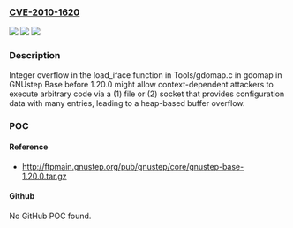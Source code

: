 ### [CVE-2010-1620](https://cve.mitre.org/cgi-bin/cvename.cgi?name=CVE-2010-1620)
![](https://img.shields.io/static/v1?label=Product&message=n%2Fa&color=blue)
![](https://img.shields.io/static/v1?label=Version&message=n%2Fa&color=blue)
![](https://img.shields.io/static/v1?label=Vulnerability&message=n%2Fa&color=brighgreen)

### Description

Integer overflow in the load_iface function in Tools/gdomap.c in gdomap in GNUstep Base before 1.20.0 might allow context-dependent attackers to execute arbitrary code via a (1) file or (2) socket that provides configuration data with many entries, leading to a heap-based buffer overflow.

### POC

#### Reference
- http://ftpmain.gnustep.org/pub/gnustep/core/gnustep-base-1.20.0.tar.gz

#### Github
No GitHub POC found.

